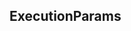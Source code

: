 ## ExecutionParams


<ParamField path="performance" type="">

</ParamField>
<ParamField path="query_parameters" type="">

</ParamField>
